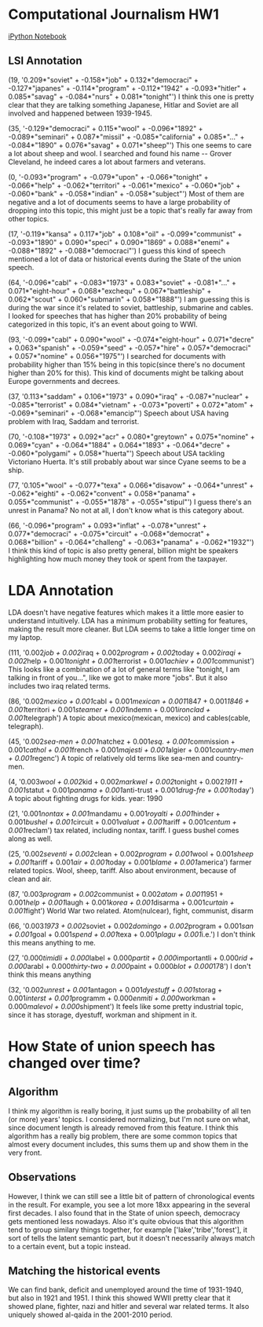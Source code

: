 # Computational Journalism HW1
[iPython Notebook]()


## LSI Annotation

(19, '0.209*"soviet" + -0.158*"job" + 0.132*"democraci" + -0.127*"japanes" + -0.114*"program" + -0.112*"1942" + -0.093*"hitler" + 0.085*"savag" + -0.084*"nurs" + 0.081*"tonight"')
I think this one is pretty clear that they are talking something Japanese, Hitlar and Soviet are all involved and happened between 1939-1945.

(35, '-0.129*"democraci" + 0.115*"wool" + -0.096*"1892" + -0.089*"seminari" + 0.087*"missil" + -0.085*"california" + 0.085*"..." + -0.084*"1890" + 0.076*"savag" + 0.071*"sheep"')
This one seems to care a lot about sheep and wool. I searched and found his name -- Grover Cleveland, he indeed cares a lot about farmers and veterans.

(0, '-0.093*"program" + -0.079*"upon" + -0.066*"tonight" + -0.066*"help" + -0.062*"territori" + -0.061*"mexico" + -0.060*"job" + -0.060*"bank" + -0.058*"indian" + -0.058*"subject"')
Most of them are negative and a lot of documents seems to have a large probability of dropping into this topic, this might just be a topic that's really far away from other topics.

(17, '-0.119*"kansa" + 0.117*"job" + 0.108*"oil" + -0.099*"communist" + -0.093*"1890" + 0.090*"speci" + 0.090*"1869" + 0.088*"enemi" + -0.088*"1892" + -0.088*"democraci"')
I guess this kind of speech mentioned a lot of data or historical events during the State of the union speech. 

(64, '-0.096*"cabl" + -0.083*"1973" + 0.083*"soviet" + -0.081*"..." + 0.071*"eight-hour" + 0.068*"exchequ" + 0.067*"battleship" + 0.062*"scout" + 0.060*"submarin" + 0.058*"1888"')
I am guessing this is during the war since it's related to soviet, battleship, submarine and cables. I looked for speeches that has higher than 20% probability of being categorized in this topic, it's an event about going to WWI.

(93, '-0.099*"cabl" + 0.090*"wool" + -0.074*"eight-hour" + 0.071*"decre" + 0.063*"spanish" + -0.059*"seed" + -0.057*"hire" + 0.057*"democraci" + 0.057*"nomine" + 0.056*"1975"')
I searched for documents with probability higher than 15% being in this topic(since there's no document higher than 20% for this). This kind of documents might be talking about Europe governments and decrees.

(37, '0.113*"saddam" + 0.106*"1973" + 0.090*"iraq" + -0.087*"nuclear" + -0.085*"terrorist" + 0.084*"vietnam" + -0.073*"poverti" + 0.072*"atom" + -0.069*"seminari" + -0.068*"emancip"')
Speech about USA having problem with Iraq, Saddam and terrorist.

(70, '-0.108*"1973" + 0.092*"acr" + 0.080*"greytown" + 0.075*"nomine" + 0.069*"cyan" + -0.064*"1884" + 0.064*"1893" + -0.064*"decre" + -0.060*"polygami" + 0.058*"huerta"')
Speech about USA tackling Victoriano Huerta. It's still probably about war since Cyane seems to be a ship.

(77, '0.105*"wool" + -0.077*"texa" + 0.066*"disavow" + -0.064*"unrest" + -0.062*"eighti" + -0.062*"convent" + 0.058*"panama" + 0.055*"communist" + -0.055*"1878" + -0.055*"stipul"')
I guess there's an unrest in Panama? No not at all, I don't know what is this category about.

(66, '-0.096*"program" + 0.093*"inflat" + -0.078*"unrest" + 0.077*"democraci" + -0.075*"circuit" + -0.068*"democrat" + 0.068*"billion" + -0.064*"challeng" + -0.063*"panama" + -0.062*"1932"')
I think this kind of topic is also pretty general, billion might be speakers highlighting how much money they took or spent from the taxpayer.



# LDA Annotation
LDA doesn't have negative features which makes it a little more easier to understand intuitively. LDA has a minimum probability setting for features, making the result more cleaner. But LDA seems to take a little longer time on my laptop.


(111, '0.002*job + 0.002*iraq + 0.002*program + 0.002*today + 0.002*iraqi + 0.002*help + 0.001*tonight + 0.001*terrorist + 0.001*achiev + 0.001*communist')
This looks like a combination of a lot of general terms like "tonight, I am talking in front of you...", like we got to make more "jobs". But it also includes two iraq related terms.

(86, '0.002*mexico + 0.001*cabl + 0.001*mexican + 0.001*1847 + 0.001*1846 + 0.001*territori + 0.001*steamer + 0.001*indemn + 0.001*ironclad + 0.001*telegraph')
A topic about mexico(mexican, mexico) and cables(cable, telegraph).

(45, '0.002*sea-men + 0.001*natchez + 0.001*esq. + 0.001*commission + 0.001*cathol + 0.001*french + 0.001*majesti + 0.001*algier + 0.001*country-men + 0.001*regenc')
A topic of relatively old terms like sea-men and country-men. 

(4, '0.003*wool + 0.002*kid + 0.002*markwel + 0.002*tonight + 0.002*1911 + 0.001*statut + 0.001*panama + 0.001*anti-trust + 0.001*drug-fre + 0.001*today')
A topic about fighting drugs for kids. year: 1990

(21, '0.001*nontax + 0.001*mandamu + 0.001*royalti + 0.001*hinder + 0.001*bushel + 0.001*circuit + 0.001*valuat + 0.001*tariff + 0.001*centum + 0.001*reclam')
tax related, including nontax, tariff. I guess bushel comes along as well.

(25, '0.002*seventi + 0.002*clean + 0.002*program + 0.001*wool + 0.001*sheep + 0.001*tariff + 0.001*air + 0.001*today + 0.001*blame + 0.001*america')
farmer related topics. Wool, sheep, tariff. Also about environment, because of clean and air.

(87, '0.003*program + 0.002*communist + 0.002*atom + 0.001*1951 + 0.001*help + 0.001*laugh + 0.001*korea + 0.001*disarma + 0.001*curtain + 0.001*fight')
World War two related. Atom(nulcear), fight, communist, disarm

(66, '0.003*1973 + 0.002*soviet + 0.002*domingo + 0.002*program + 0.001*san + 0.001*goal + 0.001*spend + 0.001*texa + 0.001*plagu + 0.001*i.e.')
I don't think this means anything to me.

(27, '0.000*timidli + 0.000*label + 0.000*partit + 0.000*importantli + 0.000*rid + 0.000*arabl + 0.000*thirty-two + 0.000*paint + 0.000*blot + 0.000*178')
I don't think this means anything

(32, '0.002*unrest + 0.001*antagon + 0.001*dyestuff + 0.001*storag + 0.001*interst + 0.001*programm + 0.000*enmiti + 0.000*workman + 0.000*malevol + 0.000*shipment')
It feels like some pretty industrial topic, since it has storage, dyestuff, workman and shipment in it.


# How State of union speech has changed over time?
## Algorithm
I think my algorithm is really boring, it just sums up the probability of all ten (or more) years' topics. I considered normalizing, but I'm not sure on what, since document length is already removed from this feature. I think this algorithm has a really big problem, there are some common topics that almost every document includes, this sums them up and show them in the very front. 


## Observations
However, I think we can still see a little bit of pattern of chronological events in the result. For example, you see a lot more 18xx appearing in the several first decades. I also found that in the State of union speech, democracy gets mentioned less nowadays. Also it's quite obvious that this algorithm tend to group similary things together, for example ['lake','tribe','forest'], it sort of tells the latent semantic part, but it doesn't necessarily always match to a certain event, but a topic instead.


## Matching the historical events
We can find bank, deficit and unemployed around the time of 1931-1940, but also in 1921 and 1951. 
I think this showed WWII pretty clear that it showed plane, fighter, nazi and hitler and several war related terms.
It also uniquely showed al-qaida in the 2001-2010 period. 







